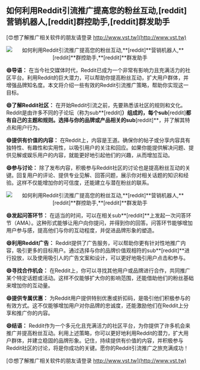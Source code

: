 ## **如何利用Reddit引流推广提高您的粉丝互动,**[reddit]**营销机器人,**[reddit]**群控助手,**[reddit]**群发助手**

[😍想了解推广相关软件的朋友请登录 http://www.vst.tw](http://www.vst.tw)

 <center><img src="https://vst.tw/MP4/tuiguang/png/5.png" alt="如何利用Reddit引流推广提高您的粉丝互动,**[reddit]**营销机器人,**[reddit]**群控助手,**[reddit]**群发助手"></center>

**😄导语：**
在当今社交媒体时代，Reddit已成为一个非常有影响力且充满活力的社区平台。利用Reddit的巨大潜力，可以帮助你提高粉丝互动，扩大用户群体，并增强品牌知名度。本文将介绍一些有效的Reddit引流推广策略，帮助你实现这一目标。

**😄了解Reddit社区：**
在开始Reddit引流之前，先要熟悉该社区的规则和文化。Reddit是由许多不同的子论坛（称为sub**[reddit]**）组成的，每个sub**[reddit]**都有自己的主题和规则。选择与你的品牌或产品相关的sub**[reddit]**，并了解其特点和用户行为。

**😄提供有价值的内容：**
在Reddit上，内容是王道。确保你的帖子或分享内容具有独特性、有趣性和实用性，以吸引用户的关注和回应。如果你能提供解决问题、提供见解或娱乐用户的内容，就能更好地引起他们的兴趣，从而增加互动。

**😄参与讨论：**
除了发布内容，积极参与Reddit社区的讨论也是提高粉丝互动的关键。回复用户的评论、提供专业见解、回答问题，展示你对相关话题的知识和经验。这样不仅能增加你的可信度，还能建立与潜在粉丝的联系。

 <center><img src="https://vst.tw/MP4/tuiguang/png/1.png" alt="如何利用Reddit引流推广提高您的粉丝互动,**[reddit]**营销机器人,**[reddit]**群控助手,**[reddit]**群发助手"></center>

**😄发起问答环节：**
在适当的时间，可以在相关sub**[reddit]**上发起一次问答环节（AMA）。这种形式能够让用户向你提问，并得到你的回答。问答环节能够增加用户参与感，提高他们与你的互动程度，并促进品牌形象的塑造。

**😄利用Reddit广告：**
Reddit提供了广告服务，可以帮助你更有针对性地推广内容，吸引更多的目标用户。通过选择与你的品牌价值观相符的sub**[reddit]**进行投放，以及使用吸引人的广告文案和设计，可以更好地吸引用户点击和参与。

**😄寻找合作机会：**
在Reddit上，你可以寻找其他用户或品牌进行合作，共同推广某个特定话题或活动。这样不仅能够扩大你的影响范围，还能借助他们的粉丝基础来增加你的互动量。

**😄提供专属优惠：**
为Reddit用户提供特别优惠或折扣码，是吸引他们积极参与的有效方式。这不仅能够增加用户对你品牌的忠诚度，还能激励他们在Reddit上分享和推广你的内容。

**😄结语：**
Reddit作为一个多元化且充满活力的社区平台，为你提供了许多机会来推广并提高粉丝互动。利用上述策略，你可以更好地利用Reddit的潜力，扩大用户群体，并建立稳固的品牌形象。记住，持续提供有价值的内容，并积极参与Reddit社区的讨论，将是你成功的关键。愿你的Reddit引流推广之旅充满成功！

[😍想了解推广相关软件的朋友请登录 http://www.vst.tw](http://www.vst.tw)



